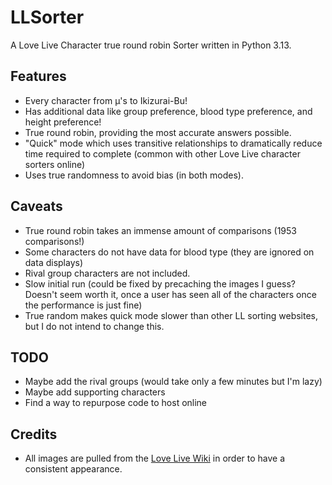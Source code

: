 # LLSorter
A Love Live Character true round robin Sorter written in Python 3.13.

## Features
- Every character from μ's to Ikizurai-Bu!
- Has additional data like group preference, blood type preference, and height preference!
- True round robin, providing the most accurate answers possible.
- "Quick" mode which uses transitive relationships to dramatically reduce time required to complete (common with other Love Live character sorters online)
- Uses true randomness to avoid bias (in both modes).

## Caveats
- True round robin takes an immense amount of comparisons (1953 comparisons!)
- Some characters do not have data for blood type (they are ignored on data displays)
- Rival group characters are not included.
- Slow initial run (could be fixed by precaching the images I guess? Doesn't seem worth it, once a user has seen all of the characters once the performance is just fine)
- True random makes quick mode slower than other LL sorting websites, but I do not intend to change this.

## TODO
- Maybe add the rival groups (would take only a few minutes but I'm lazy)
- Maybe add supporting characters
- Find a way to repurpose code to host online

## Credits
- All images are pulled from the [Love Live Wiki](https://love-live.fandom.com/wiki/Main_Page) in order to have a consistent appearance.
